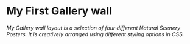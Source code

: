  # My First Gallery wall

*My Gallery wall layout is a selection of four different Natural Scenery Posters. It is creatively arranged using different styling options in CSS.*